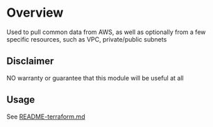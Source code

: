 # Overview

Used to pull common data from AWS, as well as optionally 
from a few specific resources, such as VPC, private/public subnets

## Disclaimer

NO warranty or guarantee that this module will be useful 
at all

## Usage

See [README-terraform.md](README-terraform.md)